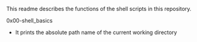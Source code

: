 This readme describes the functions of the shell scripts in this repository.

0x00-shell_basics
- It prints the absolute path name of the current working directory

